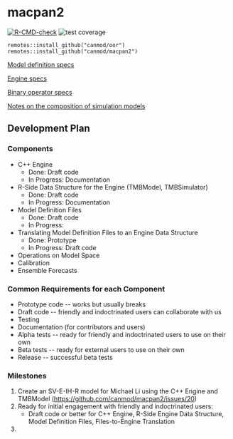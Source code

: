 # macpan2

<!-- badges: start -->
[![R-CMD-check](https://github.com/canmod/macpan2/actions/workflows/R-CMD-check.yaml/badge.svg)](https://github.com/canmod/macpan2/actions/workflows/R-CMD-check.yaml)
![test coverage](https://byob.yarr.is/canmod/macpan2/coverage)

```
remotes::install_github("canmod/oor")
remotes::install_github("canmod/macpan2")
```

[Model definition specs](https://canmod.net/misc/model_definitions)

[Engine specs](https://canmod.net/misc/cpp_side)

[Binary operator specs](https://canmod.net/misc/elementwise_binary_operators)

[Notes on the composition of simulation models](https://canmod.net/misc/composing_simulation_models)


## Development Plan

### Components

- C++ Engine
    - Done: Draft code
    - In Progress: Documentation
- R-Side Data Structure for the Engine (TMBModel, TMBSimulator)
    - Done: Draft code
    - In Progress: Documentation
- Model Definition Files
    - Done: Draft code
    - In Progress: 
- Translating Model Definition Files to an Engine Data Structure
    - Done: Prototype
    - In Progress: Draft code
- Operations on Model Space
- Calibration
- Ensemble Forecasts


### Common Requirements for each Component

- Prototype code -- works but usually breaks
- Draft code -- friendly and indoctrinated users can collaborate with us
- Testing
- Documentation (for contributors and users)
- Alpha tests -- ready for friendly and indoctrinated users to use on their own
- Beta tests -- ready for external users to use on their own
- Release -- successful beta tests


### Milestones

1. Create an SV-E-IH-R model for Michael Li using the C++ Engine and TMBModel (https://github.com/canmod/macpan2/issues/20)
2. Ready for initial engagement with friendly and indoctrinated users:
    - Draft code or better for C++ Engine, R-Side Engine Data Structure, Model Definition Files, Files-to-Engine Translation
3. 
